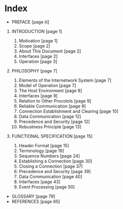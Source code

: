 


# Index

 -  PREFACE                                         [page iii]

 1. INTRODUCTION                                    [page  1]
	1.  Motivation                                  [page  1]
	2.  Scope                                       [page  2]
	3.  About This Document                         [page  2]
	4.  Interfaces                                  [page  2]
	5.  Operation                                   [page  3]

 2. PHILOSOPHY                                      [page  7]
	1.  Elements of the Internetwork System         [page  7]
	2.  Model of Operation                          [page  7]
	3.  The Host Environment                        [page  8]
	4.  Interfaces                                  [page  9]
	5.  Relation to Other Procotols                 [page  9]
	6.  Reliable Communication                      [page  9]
	7.  Connection Establishment and Clearing       [page 10]
	8.  Data Communication                          [page 12]
	9.  Precedence and Security                     [page 12]
	10. Robustness Principle                        [page 13]

 3. FUNCTIONAL SPECIFICATION                        [page 15]
	1.  Header Format                               [page 15]
	2.  Terminology                                 [page 19]
	3.  Sequence Numbers                            [page 24]
	4.  Establishing a Connection                   [page 30]
	5.  Closing a Connection                        [page 37]
	6.  Precedence and Security                     [page 39]
	7.  Data Communication                          [page 40]
	8.  Interfaces                                  [page 43]
	9.  Event Processing                            [page 50]

 - GLOSSARY                                         [page 79]
 - REFERENCES                                       [page 85]

